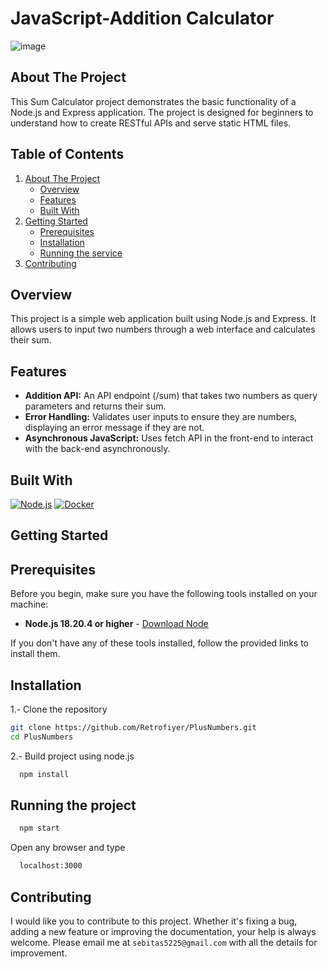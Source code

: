 # JavaScript-Addition Calculator

![image](https://github.com/user-attachments/assets/81789d9b-3078-40f6-b38d-211249f1552c)

## About The Project

This Sum Calculator project demonstrates the basic functionality of a Node.js and Express application. The project is designed for beginners to understand how to create RESTful APIs and serve static HTML files.

## Table of Contents

<ol>
    <li>
      <a href="#about-the-project">About The Project</a>
      <ul>
        <li><a href="#overview">Overview</a></li>
        <li><a href="#features">Features</a></li>
        <li><a href="#built-with">Built With</a></li>
      </ul>
    </li>
    <li>
      <a href="#getting-started">Getting Started</a>
      <ul>
        <li><a href="#prerequisites">Prerequisites</a></li>
        <li><a href="#installation">Installation</a></li>
        <li><a href="#running-the-project">Running the service</a></li>
      </ul>
    </li>
    <li>
      <a href="#contributing">Contributing</a>
    </li>
 </ol>

## Overview

This project is a simple web application built using Node.js and Express. It allows users to input two numbers through a web interface and calculates their sum.

## Features

<div>
  <ul>
      <li> <b>Addition API:</b> An API endpoint (/sum) that takes two numbers as query parameters and returns their sum.</li>
      <li> <b>Error Handling:</b> Validates user inputs to ensure they are numbers, displaying an error message if they are not.</li>
      <li> <b>Asynchronous JavaScript:</b> Uses fetch API in the front-end to interact with the back-end asynchronously.</li>
  </ul>
</div>

## Built With

[![Node.js][nodejs.com]][nodejs-url]
[![Docker][docker.com]][docker-url]

<!-- GETTING STARTED -->
## Getting Started

## Prerequisites

Before you begin, make sure you have the following tools installed on your machine:

- **Node.js 18.20.4 or higher** - [Download Node](https://nodejs.org/en/download/package-manager)

If you don't have any of these tools installed, follow the provided links to install them.


## Installation

1.- Clone the repository
   ```sh
   git clone https://github.com/Retrofiyer/PlusNumbers.git
   cd PlusNumbers
   ```
2.- Build project using node.js
 ```sh
   npm install
   ```
## Running the project

  ```sh
    npm start
   ```

Open any browser and type

 ```sh
   localhost:3000
   ```

## Contributing

I would like you to contribute to this project. Whether it's fixing a bug, adding a new feature or improving the documentation, your help is always welcome. Please email me at `sebitas5225@gmail.com` with all the details for improvement.

<!-- LINKS & IMAGES -->

[docker.com]: https://img.shields.io/badge/Docker-black?style=for-the-badge&logo=docker&logoColor=white
[docker-url]: https://www.docker.com/
[nodejs.com]: https://img.shields.io/badge/Node.js-black?style=for-the-badge&logo=node.js&logoColor=white
[nodejs-url]: https://nodejs.org/
